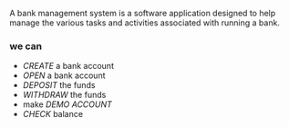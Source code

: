A bank management system is a software application designed to help manage the various tasks and activities associated with running a bank.

### we can 
- *CREATE* a bank account
- *OPEN* a bank account
- *DEPOSIT* the funds
- *WITHDRAW* the funds
- make *DEMO ACCOUNT*
- *CHECK* balance
